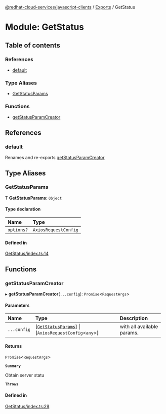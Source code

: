 [@redhat-cloud-services/javascript-clients](../README.md) / [Exports](../modules.md) / GetStatus

# Module: GetStatus

## Table of contents

### References

- [default](GetStatus.md#default)

### Type Aliases

- [GetStatusParams](GetStatus.md#getstatusparams)

### Functions

- [getStatusParamCreator](GetStatus.md#getstatusparamcreator)

## References

### default

Renames and re-exports [getStatusParamCreator](GetStatus.md#getstatusparamcreator)

## Type Aliases

### GetStatusParams

Ƭ **GetStatusParams**: `Object`

#### Type declaration

| Name | Type |
| :------ | :------ |
| `options?` | `AxiosRequestConfig` |

#### Defined in

[GetStatus/index.ts:14](https://github.com/RedHatInsights/javascript-clients/blob/main/packages/rbac/GetStatus/index.ts#L14)

## Functions

### getStatusParamCreator

▸ **getStatusParamCreator**(`...config`): `Promise`\<`RequestArgs`\>

#### Parameters

| Name | Type | Description |
| :------ | :------ | :------ |
| `...config` | [[`GetStatusParams`](GetStatus.md#getstatusparams)] \| [`AxiosRequestConfig`\<`any`\>] | with all available params. |

#### Returns

`Promise`\<`RequestArgs`\>

**`Summary`**

Obtain server statu

**`Throws`**

#### Defined in

[GetStatus/index.ts:28](https://github.com/RedHatInsights/javascript-clients/blob/main/packages/rbac/GetStatus/index.ts#L28)
